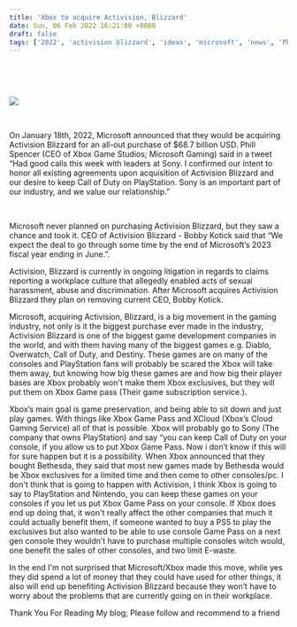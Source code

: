 ```yaml
---
title: 'Xbox to acquire Activision, Blizzard'
date: Sun, 06 Feb 2022 16:21:00 +0000
draft: false
tags: ['2022', 'activision blizzard', 'ideas', 'microsoft', 'news', 'Phil Spencer', 'Problems', 'thoughts', 'Uncategorized', 'xbox', 'xbox game studios']
---
```


 

 

[![](https://blogger.googleusercontent.com/img/a/AVvXsEjEMkSr41d2irRU-3acXDRWsWUcFgl3P8M1FmFWd5yeT0i_dqGzE5ZVxtWsGbL6c84sYNsKVl-UeD5_d4XBWmqvPuLpze_eZaPmGVC39sZ5UBF0Meb1k2vn2j6hlwzX36SFeRuqMFX5j4JmXTvNeXd14Sgukuqpxe7FBk9xHeOn9MZM43vI2fs-jhKi)](https://blogger.googleusercontent.com/img/a/AVvXsEjEMkSr41d2irRU-3acXDRWsWUcFgl3P8M1FmFWd5yeT0i_dqGzE5ZVxtWsGbL6c84sYNsKVl-UeD5_d4XBWmqvPuLpze_eZaPmGVC39sZ5UBF0Meb1k2vn2j6hlwzX36SFeRuqMFX5j4JmXTvNeXd14Sgukuqpxe7FBk9xHeOn9MZM43vI2fs-jhKi=s300)

 

On January 18th, 2022, Microsoft announced that they would be acquiring Activision Blizzard for an all-out purchase of $68.7 billion USD. Phill Spencer (CEO of Xbox Game Studios; Microsoft Gaming) said in a tweet “Had good calls this week with leaders at Sony. I confirmed our intent to honor all existing agreements upon acquisition of Activision Blizzard and our desire to keep Call of Duty on PlayStation. Sony is an important part of our industry, and we value our relationship.”

 

Microsoft never planned on purchasing Activision Blizzard, but they saw a chance and took it. CEO of Activision Blizzard - Bobby Kotick said that “We expect the deal to go through some time by the end of Microsoft’s 2023 fiscal year ending in June.”. 

Activision, Blizzard is currently in ongoing litigation in regards to claims reporting a workplace culture that allegedly enabled acts of sexual harassment, abuse and discrimination. After Microsoft acquires Activision Blizzard they plan on removing current CEO, Bobby Kotick.

Microsoft, acquiring Activision, Blizzard, is a big movement in the gaming industry, not only is it the biggest purchase ever made in the industry, Activision Blizzard is one of the biggest game development companies in the world, and with them having many of the biggest games e.g. Diablo, Overwatch, Call of Duty, and Destiny. These games are on many of the consoles and PlayStation fans will probably be scared the Xbox will take them away, but knowing how big these games are and how big their player bases are Xbox probably won't make them Xbox exclusives, but they will put them on Xbox Game pass (Their game subscription service.). 

Xbox’s main goal is game preservation, and being able to sit down and just play games. With things like Xbox Game Pass and XCloud (Xbox’s Cloud Gaming Service) all of that is possible. Xbox will probably go to Sony (The company that owns PlayStation) and say “you can keep Call of Duty on your console, if you allow us to put Xbox Game Pass. Now i don’t know if this will for sure happen but it is a possibility. When Xbox announced that they bought Bethesda, they said that most new games made by Bethesda would be Xbox exclusives for a limited time and then come to other consoles/pc. I don't think that is going to happen with Activision, I think Xbox is going to say to PlayStation and Nintendo, you can keep these games on your consoles if you let us put Xbox Game Pass on your console. If Xbox does end up doing that, it won't really affect the other companies that much it could actually benefit them, if someone wanted to buy a PS5 to play the exclusives but also wanted to be able to use console Game Pass on a next gen console they wouldn’t have to purchase multiple consoles witch would, one benefit the sales of other consoles, and two limit E-waste. 

In the end I'm not surprised that Microsoft/Xbox made this move, while yes they did spend a lot of money that they could have used for other things, it also will end up benefiting Activision Blizzard because they won’t have to worry about the problems that are currently going on in their workplace.

Thank You For Reading My blog; Please follow and recommend to a friend